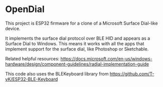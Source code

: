 # OpenDial

This project is ESP32 firmware for a clone of a Microsoft Surface Dial-like device. 

It implements the surface dial protocol over BLE HID and appears as a Surface Dial to Windows. This means it works with all the apps that implement support for the surface dial, like Photoshop or Sketchable.


Related helpful resources:
https://docs.microsoft.com/en-us/windows-hardware/design/component-guidelines/radial-implementation-guide

This code also uses the BLEKeyboard library from https://github.com/T-vK/ESP32-BLE-Keyboard
